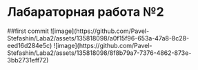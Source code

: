<h1>Лабараторная работа №2</h1>
##first commit
![image](https://github.com/Pavel-Stefashin/Laba2/assets/135818098/a0f15f96-653a-47a8-8c28-eed16d284e5c)
![image](https://github.com/Pavel-Stefashin/Laba2/assets/135818098/8f8b79a7-7376-4862-873e-3bb2731eff72)
